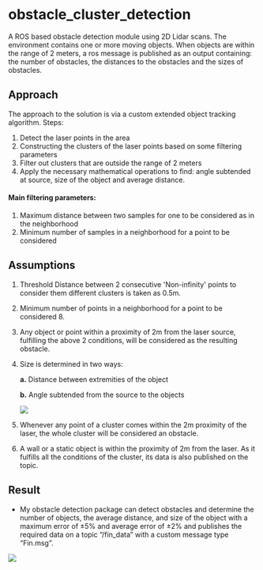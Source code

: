 # obstacle_cluster_detection

A ROS based obstacle detection module using 2D Lidar scans. The environment contains one or more moving objects. When objects are within the range of 2 meters, a ros message is published as an output containing: the number of obstacles, the distances to the obstacles and the sizes of obstacles.
## **Approach**
The approach to the solution is via a custom extended object tracking algorithm. Steps: 

1. Detect the laser points in the area
2. Constructing the clusters of the laser points based on some filtering parameters
3. Filter out clusters that are outside the range of 2 meters
4. Apply the necessary mathematical operations to find: angle subtended at source, size of the object and average distance.

#### Main filtering parameters:

1. Maximum distance between two samples for one to be considered as in the neighborhood
2. Minimum number of samples in a neighborhood for a point to be considered


## **Assumptions**
1. Threshold Distance between 2 consecutive 'Non-infinity' points to consider them different clusters is taken as 0.5m.
2. Minimum number of points in a neighborhood for a point to be considered 8.
3. Any object or point within a proximity of 2m from the laser source, fulfilling the above 2 conditions, will be considered as the resulting obstacle.
4. Size is determined in two ways:

   **a.** Distance between extremities of the object
   
   **b.** Angle subtended from the source to the objects
   
   ![](https://github.com/snktshrma/obstacle_cluster_detection/blob/main/images/3.png)
   
5. Whenever any point of a cluster comes within the 2m proximity of the laser, the whole cluster will be considered an obstacle.
6. A wall or a static object is within the proximity of 2m from the laser. As it fulfills all the conditions of the cluster, its data is also published on the topic.

## **Result**
- My obstacle detection package can detect obstacles and determine the number of objects, the average distance, and size of the object with a maximum error of ±5% and average error of ±2% and publishes the required data on a topic “/fin\_data” with a custom message type “Fin.msg”.

![](https://github.com/snktshrma/obstacle_cluster_detection/blob/main/images/4.png)

